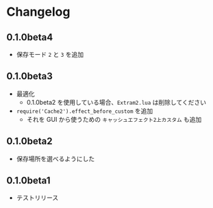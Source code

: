 # Changelog

## 0.1.0beta4

- 保存モード `2` と `3` を追加

## 0.1.0beta3

- 最適化
  - 0.1.0beta2 を使用している場合、`Extram2.lua` は削除してください
- `require('Cache2').effect_before_custom` を追加
  - それを GUI から使うための `キャッシュエフェクト2上カスタム` も追加

## 0.1.0beta2

- 保存場所を選べるようにした

## 0.1.0beta1

- テストリリース
